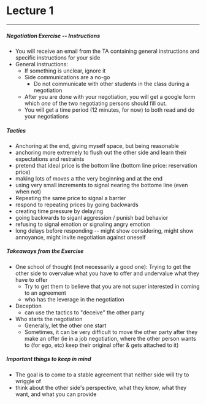 <h1>Lecture 1</h1>

---

<h5>Negotiation Exercise -- Instructions</h5>

  * You will receive an email from the TA containing general instructions and specific instructions for your side
  * General instructions:
      - If something is unclear, ignore it
      - Side communications are a no-go
          + Do not communicate with other students in the class during a negotiation
      - After you are done with your negotiation, you will get a google form which *one* of the two negotiating persons should fill out.
      - You will get a time period (12 minutes, for now) to both read and do your negotiations

<h5>Tactics</h5>

  * Anchoring at the end, giving myself space, but being reasonable
  * anchoring more extremely to flush out the other side and learn their expectations and restraints
  * pretend that ideal price is the bottom line (bottom line price: reservation price)
  * making lots of moves a tthe very beginning and at the end
  * using very small increments to signal nearing the bottome line (even when not)
  * Repeating the same price to signal a barrier
  * respond to repeating prices by going backwards
  * creating time pressure by delaying
  * going backwards to siganl aggression / punish bad behavior
  * refusing to signal emotion or signaling angry emotion
  * long delays before responding -- might show considering, might show annoyance, might invite negotiation against oneself


<h5>Takeaways from the Exercise</h5>

  * One school of thought (not necessarily a good one): Trying to get the other side to overvalue what you have to offer and undervalue what they have to offer
      - Try to get them to believe that you are not super interested in coming to an agreement
      - who has the leverage in the negotiation
  * Deception
      - can use the tactics to "deceive" the other party
  * Who starts the negotiation
      - Generally, let the other one start
      - Sometimes, it can be very difficult to move the other party after they make an offer (ie in a job negotiation, where the other person wants to (for ego, etc) keep their original offer & gets attached to it)

<h5>Important things to keep in mind</h5>

  * The goal is to come to a stable agreement that neither side will try to wriggle of
  * think about the other side's perspective, what they know, what they want, and what you can provide